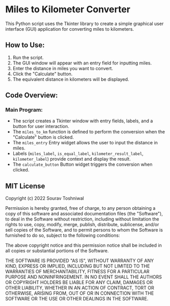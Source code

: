 # Miles to Kilometer Converter

This Python script uses the Tkinter library to create a simple graphical user interface (GUI) application for converting miles to kilometers.

## How to Use:

1. Run the script.
2. The GUI window will appear with an entry field for inputting miles.
3. Enter the distance in miles you want to convert.
4. Click the "Calculate" button.
5. The equivalent distance in kilometers will be displayed.

## Code Overview:

### Main Program:

- The script creates a Tkinter window with entry fields, labels, and a button for user interaction.
- The `miles_to_km` function is defined to perform the conversion when the "Calculate" button is clicked.
- The `miles_entry` Entry widget allows the user to input the distance in miles.
- Labels (`miles_label`, `is_equal_label`, `kilometer_result_label`, `kilometer_label`) provide context and display the result.
- The `calculate_button` Button widget triggers the conversion when clicked.

## MIT License

Copyright (c) 2022 Sourav Toshniwal

Permission is hereby granted, free of charge, to any person obtaining a copy of this software and associated documentation files (the "Software"), to deal in the Software without restriction, including without limitation the rights to use, copy, modify, merge, publish, distribute, sublicense, and/or sell copies of the Software, and to permit persons to whom the Software is furnished to do so, subject to the following conditions:

The above copyright notice and this permission notice shall be included in all copies or substantial portions of the Software.

THE SOFTWARE IS PROVIDED "AS IS", WITHOUT WARRANTY OF ANY KIND, EXPRESS OR IMPLIED, INCLUDING BUT NOT LIMITED TO THE WARRANTIES OF MERCHANTABILITY, FITNESS FOR A PARTICULAR PURPOSE AND NONINFRINGEMENT. IN NO EVENT SHALL THE AUTHORS OR COPYRIGHT HOLDERS BE LIABLE FOR ANY CLAIM, DAMAGES OR OTHER LIABILITY, WHETHER IN AN ACTION OF CONTRACT, TORT OR OTHERWISE, ARISING FROM, OUT OF OR IN CONNECTION WITH THE SOFTWARE OR THE USE OR OTHER DEALINGS IN THE SOFTWARE.

